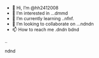 - 👋 Hi, I’m @hh2412008
- 👀 I’m interested in ...dmmd
- 🌱 I’m currently learning ..nfnf.
- 💞️ I’m looking to collaborate on ...ndndn
- 📫 How to reach me .dndn
bdnd



..

<!---
hh2412008/hh2412008 is a ✨ special ✨ repository because its `README.md` (this file) appears on your GitHub profile.
You can click the Preview link to take a look at your changes.
--->ndnd

